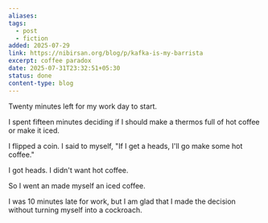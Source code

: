 ```yaml
---
aliases: 
tags:
  - post
  - fiction
added: 2025-07-29
link: https://nibirsan.org/blog/p/kafka-is-my-barrista
excerpt: coffee paradox
date: 2025-07-31T23:32:51+05:30
status: done
content-type: blog
---
```

Twenty minutes left for my work day to start.

I spent fifteen minutes deciding if I should make a thermos full of hot coffee or make it iced.

I flipped a coin. 
I said to myself, "If I get a heads, I'll go make some hot coffee."

I got heads. I didn't want hot coffee.

So I went an made myself an iced coffee.

I was 10 minutes late for work, but I am glad that I made the decision without turning myself into a cockroach.
